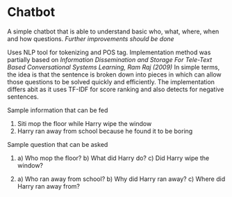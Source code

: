 # Chatbot
A simple chatbot that is able to understand basic who, what, where, when and how questions.
*Further improvements should be done*

Uses NLP tool for tokenizing and POS tag.
Implementation method was partially based on *Information Dissemination and Storage For Tele-Text Based Conversational Systems Learning, Ram Raj (2009)*
In simple terms, the idea is that the sentence is broken down into pieces in which can allow those questions to be solved quickly and efficiently.
The implementation differs abit as it uses TF-IDF for score ranking and also detects for negative sentences.

Sample information that can be fed
1. Siti mop the floor while Harry wipe the window
2. Harry ran away from school because he found it to be boring

Sample question that can be asked
1. a) Who mop the floor?
   b) What did Harry do?
   c) Did Harry wipe the window?

2. a) Who ran away from school?
   b) Why did Harry ran away?
   c) Where did Harry ran away from?
